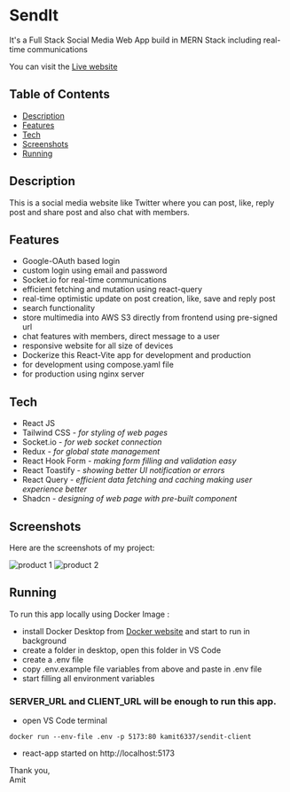 # SendIt

<p>It's a Full Stack Social Media Web App build in MERN Stack including real-time communications</p>

You can visit the [Live website](https://commercify-client.vercel.app)

## Table of Contents

- [Description](#description)
- [Features](#features)
- [Tech](#tech)
- [Screenshots](#screenshots)
- [Running](#running)

## Description

This is a social media website like Twitter where you can post, like, reply post and share post and also chat with members.

## Features

- Google-OAuth based login
- custom login using email and password
- Socket.io for real-time communications
- efficient fetching and mutation using react-query
- real-time optimistic update on post creation, like, save and reply post
- search functionality
- store multimedia into AWS S3 directly from frontend using pre-signed url
- chat features with members, direct message to a user
- responsive website for all size of devices
- Dockerize this React-Vite app for development and production
- for development using compose.yaml file
- for production using nginx server

## Tech

<ul>
<li>React JS</li>
<li>Tailwind CSS - <i>for styling of web pages</i></li>
<li>Socket.io - <i>for web socket connection</i></li>
<li>Redux - <i>for global state management</i></li>
<li>React Hook Form - <i>making form filling and validation easy</i></li>
<li>React Toastify - <i>showing better UI notification or errors</i></li>
<li>React Query - <i>efficient data fetching and caching making user experience better</i></li>
<li>Shadcn - <i>designing of web page with pre-built component</i></li>
</ul>

## Screenshots

Here are the screenshots of my project:

![product 1](https://commercify-vercel.s3.ap-south-1.amazonaws.com/images/commercify1.png)
![product 2](https://commercify-vercel.s3.ap-south-1.amazonaws.com/images/commercify2.png)

## Running

To run this app locally using Docker Image :

- install Docker Desktop from [Docker website](https://www.docker.com/products/docker-desktop) and start to run in background
- create a folder in desktop, open this folder in VS Code
- create a .env file
- copy .env.example file variables from above and paste in .env file
- start filling all environment variables

### SERVER_URL and CLIENT_URL will be enough to run this app.

- open VS Code terminal

```
docker run --env-file .env -p 5173:80 kamit6337/sendit-client
```

- react-app started on http://localhost:5173

Thank you,  
Amit
